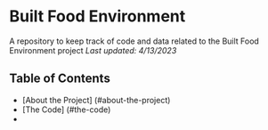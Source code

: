 # Built Food Environment
A repository to keep track of code and data related to the Built Food Environment project
_Last updated: 4/13/2023_

## Table of Contents

- [About the Project] (#about-the-project)
- [The Code] (#the-code)
- 
